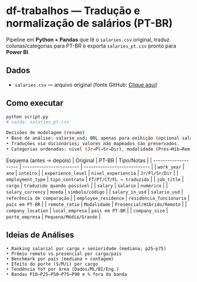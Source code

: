 # df-trabalhos — Tradução e normalização de salários (PT-BR)

Pipeline em **Python + Pandas** que lê o `salaries.csv` original, traduz colunas/categorias para PT-BR e exporta `salaries_pt.csv` pronto para **Power BI**.

## Dados
- `salaries.csv` — arquivo original (fonte GitHub: [Clique aqui](https://raw.githubusercontent.com/FelipeBNogueira/df-trabalhos/main/salaries.csv))

## Como executar
```bash
python script.py
# saída: salaries_pt.csv

Decisões de modelagem (resumo)
• Base de análise: salario_usd; BRL apenas para exibição (opcional salario_brl).
• Traduções via dicionários; valores não mapeados são preservados.
• Categorias ordenadas: nível (Jr→Pl→Sr→Dir), modalidade (Pres→Híb→Rem), porte (P→M→G).
```
Esquema (antes → depois)
| Original             | PT-BR                    | Tipo/Notas                   |
| -------------------- | ------------------------ | ---------------------------- |
| `work_year`          | `ano`                    | `inteiro`                      |
| `experience_level`   | `nivel_experiencia`      | `Jr/Pl/Sr/Dir`                 |
| `employment_type`    | `tipo_contrato`          | `FT/PT/CT/FL → traduzido`      |
| `job_title`          | `cargo`                  | `traduzido quando possível`    |
| `salary`             | `salario`                | `numérico`                     |
| `salary_currency`    | `moeda`                  | `símbolo/código`               |
| `salary_in_usd`      | `salario_usd`            | `referência de comparação`     |
| `employee_residence` | `residencia_funcionario` | `país em PT-BR`                |
| `remote_ratio`       | `Modalidade`             | `Presencial/Híbrido/Remoto`    |
| `company_location`   | `local_empresa`          | `país em PT-BR`                |
| `company_size`       | `porte_empresa`          | `Pequena/Média/Grande`         |


## Ideias de Análises
```
• Ranking salarial por cargo × senioridade (mediana; p25–p75)
• Prêmio remoto vs presencial por cargo/país
• Benchmark por país (mediana + contagem)
• Efeito do porte (S/M/L) por cargo
• Tendência YoY por área (Dados/ML/BI/Eng.)
• Bandas P10–P25–P50–P75–P90 e % fora da banda 

